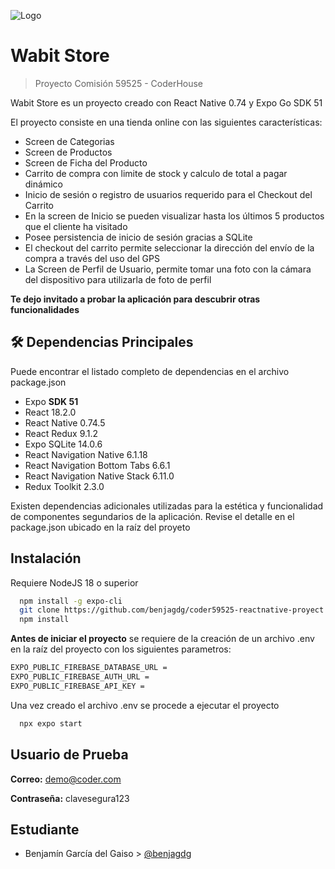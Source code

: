 
![Logo](https://wabit.cl/coder_app/logo_wabit_small.png)



# **Wabit Store**

> Proyecto Comisión 59525 - CoderHouse

Wabit Store es un proyecto creado con React Native 0.74 y Expo Go SDK 51

El proyecto consiste en una tienda online con las siguientes características:

- Screen de Categorias
- Screen de Productos
- Screen de Ficha del Producto
- Carrito de compra con limite de stock y calculo de total a pagar dinámico
- Inicio de sesión o registro de usuarios requerido para el Checkout del Carrito
- En la screen de Inicio se pueden visualizar hasta los últimos 5 productos que el cliente ha visitado
- Posee persistencia de inicio de sesión gracias a SQLite
- El checkout del carrito permite seleccionar la dirección del envío de la compra a través del uso del GPS
- La Screen de Perfil de Usuario, permite tomar una foto con la cámara del dispositivo para utilizarla de foto de perfil

**Te dejo invitado a probar la aplicación para descubrir otras funcionalidades**


## 🛠 Dependencias Principales
Puede encontrar el listado completo de dependencias en el archivo package.json

- Expo **SDK 51**
- React 18.2.0
- React Native 0.74.5
- React Redux 9.1.2
- Expo SQLite 14.0.6
- React Navigation Native 6.1.18
- React Navigation Bottom Tabs 6.6.1
- React Navigation Native Stack 6.11.0
- Redux Toolkit 2.3.0

Existen dependencias adicionales utilizadas para la estética y funcionalidad de componentes segundarios de la aplicación. Revise el detalle en el package.json ubicado en la raíz del proyeto




## Instalación

Requiere NodeJS 18 o superior

```bash
  npm install -g expo-cli
  git clone https://github.com/benjagdg/coder59525-reactnative-proyect
  npm install
```

**Antes de iniciar el proyecto** se requiere de la creación de un archivo .env en la raíz del proyecto con los siguientes parametros:

```bash
EXPO_PUBLIC_FIREBASE_DATABASE_URL = 
EXPO_PUBLIC_FIREBASE_AUTH_URL = 
EXPO_PUBLIC_FIREBASE_API_KEY = 
```

Una vez creado el archivo .env se procede a ejecutar el proyecto

```bash
  npx expo start
```

## Usuario de Prueba

**Correo:** demo@coder.com

**Contraseña:** clavesegura123


## Estudiante
- Benjamín García del Gaiso > [@benjagdg](https://www.github.com/benjagdg)

